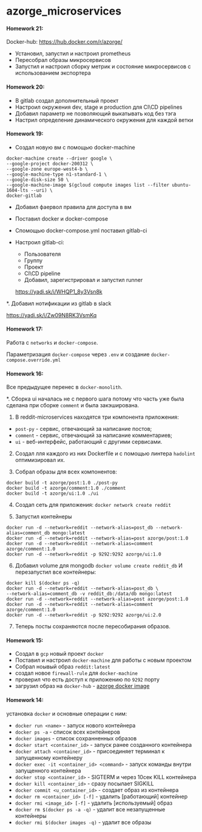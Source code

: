# azorge_microservices
#### Homework 21:

Docker-hub: https://hub.docker.com/r/azorge/

- Установил, запустил и настроил prometheus
- Пересобрал образы микросервисов
- Запустил и настроил сборку метрик и состояние микросервисов с использованием экспортера

#### Homework 20:
- В gitlab создал дополнительный проект
- Настроил окружения dev, stage и production для CI\CD pipelines
- Добавил параметр не позволяющий выкатывать код без тэга
- Настрил определение динамического окружения для каждой ветки

#### Homework 19:
- Создал новую вм с помощью docker-machine

```
docker-machine create --driver google \
--google-project docker-200312 \
--google-zone europe-west4-b \
--google-machine-type n1-standard-1 \
--google-disk-size 50 \
--google-machine-image $(gcloud compute images list --filter ubuntu-1604-lts --uri) \
docker-gitlab
```
 - Добавил фаервол правила для доступа в вм
 - Поставил docker и docker-compose
 - Спомощью  docker-compose.yml поставил gitlab-ci
 - Настроил gitlab-ci: 
 	- Пользователя
 	- Группу
 	- Проект
 	- CI\CD pipeline
 	- Добавил, зарегистрировал и запустил runner

 	https://yadi.sk/i/WHQP1_8y3Vsn8k

 *. Добавил нотификации из gitlab в slack

 https://yadi.sk/i/Zw09N8RK3VsmKq


#### Homework 17:
Работа с `networks` и `docker-compose`.

Параметризация `docker-compose` через `.env` и создание `docker-compose.override.yml`

#### Homework 16:
Все предыдущее перенес в `docker-monolith`.

*. Cборка ui началась не с первого шага потому что часть уже была сделана при сборке `comment` и была закэширована.

1. В reddit-microservices находятся три компонента приложения:
- `post-py` - сервис, отвечающий за написание постов;
- `comment` - сервис, отвечающий за написание комментариев;
- `ui` - веб-интерфейс, работающий с другими сервисами.

2. Создал лля каждого из них Dockerfile и с помощью линтера `hadolint` оптимизировал их. 

3. Собрал образы для всех компонентов:
```
docker build -t azorge/post:1.0 ./post-py
docker build -t azorge/comment:1.0 ./comment
docker build -t azorge/ui:1.0 ./ui
```

4. Создап сеть для приложения:
`docker network create reddit`

5. Запустил контейнеры
```
docker run -d --network=reddit --network-alias=post_db --network-alias=comment_db mongo:latest
docker run -d --network=reddit --network-alias=post azorge/post:1.0
docker run -d --network=reddit --network-alias=comment azorge/comment:1.0
docker run -d --network=reddit -p 9292:9292 azorge/ui:1.0
```

6. Добавил volume для mongodb
`docker volume create reddit_db`
И перезапустил все контейнеры:
```
docker kill $(docker ps -q)
docker run -d --network=reddit --network-alias=post_db \
--network-alias=comment_db -v reddit_db:/data/db mongo:latest
docker run -d --network=reddit --network-alias=post azorge/post:1.0
docker run -d --network=reddit --network-alias=comment azorge/comment:1.0
docker run -d --network=reddit -p 9292:9292 azorge/ui:2.0
```
7. Теперь посты сохраняются после пересобирания образов.

#### Homework 15:
- Создал в `gcp` новый проект `docker`
- Поставил и настроил `docker-machine` для работы с новым проектом
- Собрал ноывый образ `reddit:latest`
- создал новое `firewall-rule` для `docker-machine`
- проверил что есть доступ к приложению по `9292` порту
- загрузил образ на `docker-hub` -  [azorge docker image](https://goo.gl/dARdGE)


#### Homework 14:

установка `docker` и основные операции с ним:
- `docker run <name>` - запуск нового контейнера
- `docker ps -a` - список всех контейнеров
- `docker images` - список сохранненных образов
- `docker start <container_id>` - запуск ранее созданного контейнера
- `docker attach <container_id>` - присоединяет терминал к запущенному контейнеру
- `docker exec -it <container_id> <command>` - запуск команды внутри запущенного контейнера
- `docker stop <container_id>` - SIGTERM и через 10сек KILL контейнера 
- `docker kill <container_id>` - сразу посылает SIGKILL
- `docker commit <u_container_id>` - создает образ из контейнера
- `docker rm <container_id> [-f]` - удалить [работающий] контейнер
- `docker rmi <image_id> [-f]` - удалить [используемый] образ
- `docker rm $(docker ps -a -q)` - удалит все незапущенные контейнеры
- `docker rmi $(docker images -q)` - удалит все образы
